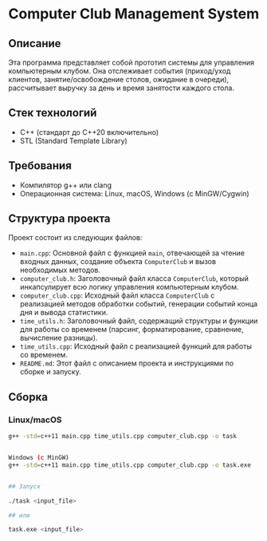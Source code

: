 # Computer Club Management System

## Описание

Эта программа представляет собой прототип системы для управления компьютерным клубом. Она отслеживает события (приход/уход клиентов, занятие/освобождение столов, ожидание в очереди), рассчитывает выручку за день и время занятости каждого стола.

## Стек технологий

*   C++ (стандарт до C++20 включительно)
*   STL (Standard Template Library)

## Требования

*   Компилятор g++ или clang
*   Операционная система: Linux, macOS, Windows (с MinGW/Cygwin)

## Структура проекта

Проект состоит из следующих файлов:

*   `main.cpp`: Основной файл с функцией `main`, отвечающей за чтение входных данных, создание объекта `ComputerClub` и вызов необходимых методов.
*   `computer_club.h`: Заголовочный файл класса `ComputerClub`, который инкапсулирует всю логику управления компьютерным клубом.
*   `computer_club.cpp`: Исходный файл класса `ComputerClub` с реализацией методов обработки событий, генерации событий конца дня и вывода статистики.
*   `time_utils.h`: Заголовочный файл, содержащий структуры и функции для работы со временем (парсинг, форматирование, сравнение, вычисление разницы).
*   `time_utils.cpp`: Исходный файл с реализацией функций для работы со временем.
*   `README.md`: Этот файл с описанием проекта и инструкциями по сборке и запуску.

## Сборка

### Linux/macOS

```bash
g++ -std=c++11 main.cpp time_utils.cpp computer_club.cpp -o task


Windows (с MinGW)
g++ -std=c++11 main.cpp time_utils.cpp computer_club.cpp -o task.exe


## Запуск

./task <input_file>

## или

task.exe <input_file>